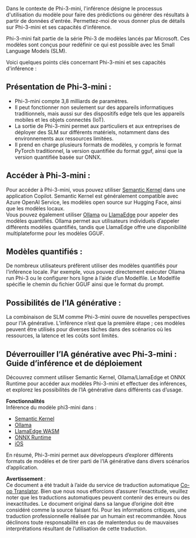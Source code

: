 <!--
CO_OP_TRANSLATOR_METADATA:
{
  "original_hash": "f1ff728038c4f554b660a36b76cbdd6e",
  "translation_date": "2025-07-16T21:06:21+00:00",
  "source_file": "md/01.Introduction/03/overview.md",
  "language_code": "fr"
}
-->
Dans le contexte de Phi-3-mini, l'inférence désigne le processus d'utilisation du modèle pour faire des prédictions ou générer des résultats à partir de données d'entrée. Permettez-moi de vous donner plus de détails sur Phi-3-mini et ses capacités d'inférence.

Phi-3-mini fait partie de la série Phi-3 de modèles lancés par Microsoft. Ces modèles sont conçus pour redéfinir ce qui est possible avec les Small Language Models (SLM).

Voici quelques points clés concernant Phi-3-mini et ses capacités d'inférence :

## **Présentation de Phi-3-mini :**
- Phi-3-mini compte 3,8 milliards de paramètres.
- Il peut fonctionner non seulement sur des appareils informatiques traditionnels, mais aussi sur des dispositifs edge tels que les appareils mobiles et les objets connectés (IoT).
- La sortie de Phi-3-mini permet aux particuliers et aux entreprises de déployer des SLM sur différents matériels, notamment dans des environnements aux ressources limitées.
- Il prend en charge plusieurs formats de modèles, y compris le format PyTorch traditionnel, la version quantifiée du format gguf, ainsi que la version quantifiée basée sur ONNX.

## **Accéder à Phi-3-mini :**
Pour accéder à Phi-3-mini, vous pouvez utiliser [Semantic Kernel](https://github.com/microsoft/SemanticKernelCookBook?WT.mc_id=aiml-138114-kinfeylo) dans une application Copilot. Semantic Kernel est généralement compatible avec Azure OpenAI Service, les modèles open source sur Hugging Face, ainsi que les modèles locaux.  
Vous pouvez également utiliser [Ollama](https://ollama.com) ou [LlamaEdge](https://llamaedge.com) pour appeler des modèles quantifiés. Ollama permet aux utilisateurs individuels d’appeler différents modèles quantifiés, tandis que LlamaEdge offre une disponibilité multiplateforme pour les modèles GGUF.

## **Modèles quantifiés :**
De nombreux utilisateurs préfèrent utiliser des modèles quantifiés pour l'inférence locale. Par exemple, vous pouvez directement exécuter Ollama run Phi-3 ou le configurer hors ligne à l’aide d’un Modelfile. Le Modelfile spécifie le chemin du fichier GGUF ainsi que le format du prompt.

## **Possibilités de l’IA générative :**
La combinaison de SLM comme Phi-3-mini ouvre de nouvelles perspectives pour l’IA générative. L’inférence n’est que la première étape ; ces modèles peuvent être utilisés pour diverses tâches dans des scénarios où les ressources, la latence et les coûts sont limités.

## **Déverrouiller l’IA générative avec Phi-3-mini : Guide d’inférence et de déploiement**  
Découvrez comment utiliser Semantic Kernel, Ollama/LlamaEdge et ONNX Runtime pour accéder aux modèles Phi-3-mini et effectuer des inférences, et explorez les possibilités de l’IA générative dans différents cas d’usage.

**Fonctionnalités**  
Inférence du modèle phi3-mini dans :

- [Semantic Kernel](https://github.com/Azure-Samples/Phi-3MiniSamples/tree/main/semantickernel?WT.mc_id=aiml-138114-kinfeylo)  
- [Ollama](https://github.com/Azure-Samples/Phi-3MiniSamples/tree/main/ollama?WT.mc_id=aiml-138114-kinfeylo)  
- [LlamaEdge WASM](https://github.com/Azure-Samples/Phi-3MiniSamples/tree/main/wasm?WT.mc_id=aiml-138114-kinfeylo)  
- [ONNX Runtime](https://github.com/Azure-Samples/Phi-3MiniSamples/tree/main/onnx?WT.mc_id=aiml-138114-kinfeylo)  
- [iOS](https://github.com/Azure-Samples/Phi-3MiniSamples/tree/main/ios?WT.mc_id=aiml-138114-kinfeylo)  

En résumé, Phi-3-mini permet aux développeurs d’explorer différents formats de modèles et de tirer parti de l’IA générative dans divers scénarios d’application.

**Avertissement** :  
Ce document a été traduit à l’aide du service de traduction automatique [Co-op Translator](https://github.com/Azure/co-op-translator). Bien que nous nous efforcions d’assurer l’exactitude, veuillez noter que les traductions automatiques peuvent contenir des erreurs ou des inexactitudes. Le document original dans sa langue d’origine doit être considéré comme la source faisant foi. Pour les informations critiques, une traduction professionnelle réalisée par un humain est recommandée. Nous déclinons toute responsabilité en cas de malentendus ou de mauvaises interprétations résultant de l’utilisation de cette traduction.